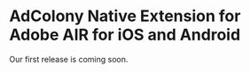 AdColony Native Extension for Adobe AIR for iOS and Android
=====================

Our first release is coming soon.
